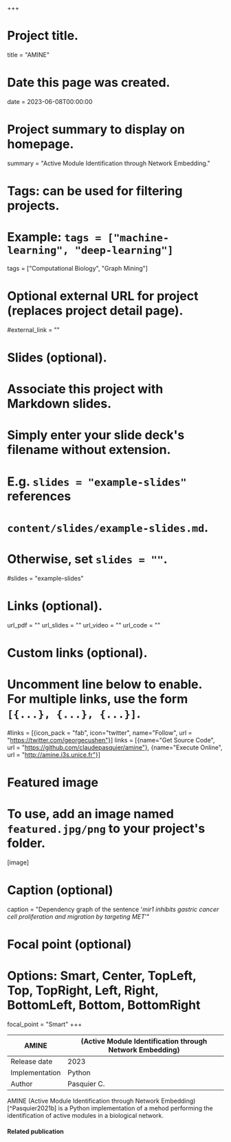 +++
# Project title.
title = "AMINE"

# Date this page was created.
date = 2023-06-08T00:00:00

# Project summary to display on homepage.
summary = "Active Module Identification through Network Embedding."

# Tags: can be used for filtering projects.
# Example: `tags = ["machine-learning", "deep-learning"]`
tags = ["Computational Biology", "Graph Mining"]

# Optional external URL for project (replaces project detail page).
#external_link = ""

# Slides (optional).
#   Associate this project with Markdown slides.
#   Simply enter your slide deck's filename without extension.
#   E.g. `slides = "example-slides"` references 
#   `content/slides/example-slides.md`.
#   Otherwise, set `slides = ""`.
#slides = "example-slides"

# Links (optional).
url_pdf = ""
url_slides = ""
url_video = ""
url_code = ""

# Custom links (optional).
#   Uncomment line below to enable. For multiple links, use the form `[{...}, {...}, {...}]`.
#links = [{icon_pack = "fab", icon="twitter", name="Follow", url = "https://twitter.com/georgecushen"}]
links = [{name="Get Source Code", url = "https://github.com/claudepasquier/amine"}, {name="Execute Online", url = "http://amine.i3s.unice.fr"}]


# Featured image
# To use, add an image named `featured.jpg/png` to your project's folder. 
[image]
  # Caption (optional)
  caption = "Dependency graph of the sentence '*mir1 inhibits gastric cancer cell proliferation and migration by targeting MET*'"
  
  # Focal point (optional)
  # Options: Smart, Center, TopLeft, Top, TopRight, Left, Right, BottomLeft, Bottom, BottomRight
  focal_point = "Smart"
+++

| AMINE         | (Active Module Identification through Network Embedding) |
| -------------- | ------------------------------------------------------- |
| Release date   | 2023                                                    |
| Implementation | Python                                                  |
| Author         | Pasquier C.                                             |

AMINE (Active Module Identification through Network Embedding) [^Pasquier2021b] is a Python implementation of a mehod performing the identification of active modules in a biological network.


#### Related publication
[^Pasquier2021a]: {{< cite page="/publication/Pasquier2021a" view="4" >}}

